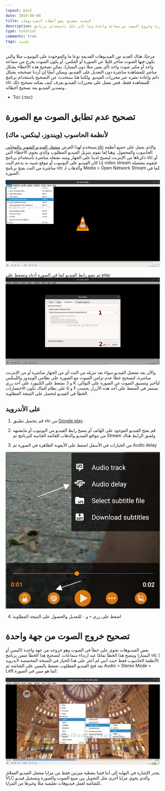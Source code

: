 ```yaml
---
layout: post
date: 2019-08-04
title: كيفية تصحيح بعض أخطاء الفيديوهات 
description: تصحيح أخطاء عدم تطابق الصوت مع الصورة وخروج الصوت من سماعة واحدة وما إلى ذلك باستخدام برنامج vlc
type: tutorial
comments: true
tags: تقنية
---
```


مرحبًا، هناك العديد من الفيديوهات القديمة نوعا ما والموجودة على اليوتيوب مثلا والتي يكون فيها الصوت متأخر قليلا عن الصورة أو العكس، أو يكون الصوت يخرج من سماعة واحد أو مكبر صوت واحد (أي يمين مثلا دون اليسار)، يمكن تصحيح هذه الأخطاء بشكل مباشر للمشاهدة مباشرة دون التعديل على الفيديو، ويمكن أيضًا إن أردنا تصحيحه بشكل دائم وإعادة نشره عبر محررات الفيديو. ولكننا هنا سنتحدث عن التصحيح باستخدام برنامج vlc للمشاهدة فقط، فمن يعمل على محررات الفيديو يعرف كيف يمكنه تصحيح ذلك وتصدير الفيديو بعد تصحيح أخطائه..

* Toc
{:toc}


# تصحيح عدم تطابق الصوت مع الصورة

## ﻷنظمة الحاسوب (ويندوز، لينكس، ماك)

نستخدم لهذا الغرض [مشغل الفيديو الشهير والمجاني vlc](https://www.videolan.org/vlc/index.html) والذي يعمل على جميع أنظمة الحاسوب والمحمول.
وهنا إما نقوم بتنزيل الفيديو المطلوب والذي يحوي الأخطاء التي ذكرناها من الإنترنت ليصبح لدينا على الجهاز ومنه نشغله مباشرة باستخدام برنامج vlc أو إذا كان الفيديو على اليوتيوب أو موقع شبيه به يدعم البث video stream فنقوم بتشغيله مباشرة من النت بفتح برنامج vlc والذهاب لـ Media > Open Network Stream كما في الصورة:

![open network stream vlc](/assets/vlc1.png)

ثم نضع رابط الفيديو كما في الصورة أدناه ونضغط على play
![open network stream vlc - 2](/assets/vlc2.png)

والآن بعد تشغيل الفيديو سواء بعد تنزيله من النت أي من الجهاز مباشرة أو من الإنترنت مباشرة، لتصحيح خطأ عدم تزامن الصوت مع الصورة على نظامي الويندوز واللينكس نضغط على الكيبورد على أحد زري <kbd>J</kbd> و <kbd>K</kbd> لتأخير وتسبيق الصوت عن الصورة على التوالي. على نظام الماك تكون الاختصارات <kbd>G</kbd> و <kbd>F</kbd>
نستمر في الضغط على أحد هذه الأزرار بحسب الخطأ في الفيديو لنحصل على النتيجة المطلوبة.

<amp-ad width="100vw" height="320"
     type="adsense"
     data-ad-client="ca-pub-4752855256699204"
     data-ad-slot="3888202602"
     data-auto-format="rspv"
     data-full-width="">
  <div overflow=""></div>
</amp-ad>


## على اﻷندرويد

1. قم بتحميل تطبيق vlc من [Google play](https://play.google.com/store/apps/details?id=org.videolan.vlc).

2. قم بفتح الفيديو الموجود على الهاتف أو بنسخ رابط الفيديو من اليوتيوب أو مايشبهه من مواقع الفيديو والذهاب للقائمة الجانبية للبرنامج ثم Stream ولصق الرابط هناك

3. من الخيارات في الأسفل اضغط على الأيقونة الظاهرة في الصورة ثم Audio delay

![Audio delay option in vlc Android](/assets/vlc3.jpg)

4. اضغط على زري `+` و `-` للتعديل والحصول على النتيجة المطلوبة


# تصحيح خروج الصوت من جهة واحدة

بعض الفيديوهات تحوي على خطأ في الصوت وهو خروجه من جهة واحدة (اليمين أو اليسار) ويتضح هذا الخطأ تمامًا عند ارتداء سماعات. لتصحيح هذا الخطأ ضمن برنامج vlc ( ﻷنظمة الحاسوب فقط حيث أنني لم أعثر على هذا الخيار في النسخة المخصصة ﻷندرويد) بعد فتح الفيديو المطلوب نضغط باليمين على الشاشة ثم Audio > Stereo Mode > Left كما هو مبين في الصورة:

![حل مشكلة خروج الصوت من جهة أو منفذ واحد](/assets/vlc4.jpg)


يجدر الإشارة في النهاية إلى أننا قمنا بتغطية ميزتين فقط من مزايا مشغل الفيديو العملاق VLC والذي يحوي مزايا أخرى مثل التحويل بين صيغ الصوت والصورة وتسجيل فيديو للشاشة لعمل فيديوهات تعليمية مثلا وغيرها من المزايا..
